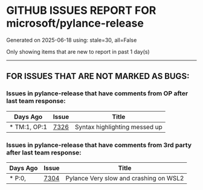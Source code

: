 
# GITHUB ISSUES REPORT FOR microsoft/pylance-release


Generated on 2025-06-18 using: stale=30, all=False


Only showing items that are new to report in past 1 day(s)


---

## FOR ISSUES THAT ARE NOT MARKED AS BUGS:


### Issues in pylance-release that have comments from OP after last team response:

| Days Ago | Issue | Title |
| --- | --- | --- |
 | \* TM:1, OP:1  |[7326](https://github.com/microsoft/pylance-release/issues/7326 "Syntax highlighting messed up")  |Syntax highlighting messed up |

### Issues in pylance-release that have comments from 3rd party after last team response:

| Days Ago | Issue | Title |
| --- | --- | --- |
 | \* P:0,  |[7304](https://github.com/microsoft/pylance-release/issues/7304 "Pylance Very slow and crashing on WSL2")  |Pylance Very slow and crashing on WSL2 |




















